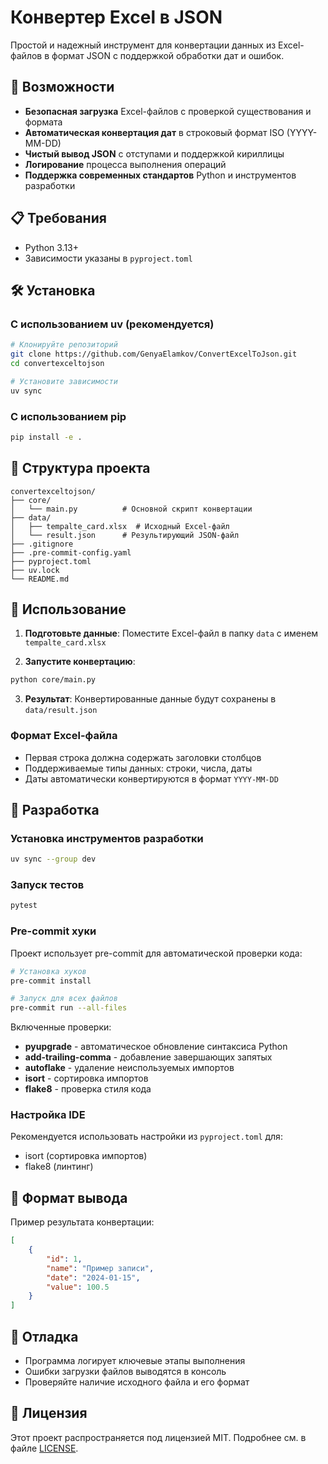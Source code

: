 # Конвертер Excel в JSON

Простой и надежный инструмент для конвертации данных из Excel-файлов в формат JSON с поддержкой обработки дат и ошибок.

## 🚀 Возможности

- **Безопасная загрузка** Excel-файлов с проверкой существования и формата
- **Автоматическая конвертация дат** в строковый формат ISO (YYYY-MM-DD)
- **Чистый вывод JSON** с отступами и поддержкой кириллицы
- **Логирование** процесса выполнения операций
- **Поддержка современных стандартов** Python и инструментов разработки

## 📋 Требования

- Python 3.13+
- Зависимости указаны в `pyproject.toml`

## 🛠 Установка

### С использованием uv (рекомендуется)

```bash
# Клонируйте репозиторий
git clone https://github.com/GenyaElamkov/ConvertExcelToJson.git
cd convertexceltojson

# Установите зависимости
uv sync
```

### С использованием pip

```bash
pip install -e .
```

## 📁 Структура проекта

```
convertexceltojson/
├── core/
│   └── main.py          # Основной скрипт конвертации
├── data/
│   ├── tempalte_card.xlsx  # Исходный Excel-файл
│   └── result.json      # Результирующий JSON-файл
├── .gitignore
├── .pre-commit-config.yaml
├── pyproject.toml
├── uv.lock
└── README.md
```

## 🚀 Использование

1. **Подготовьте данные**: Поместите Excel-файл в папку `data` с именем `tempalte_card.xlsx`

2. **Запустите конвертацию**:
```bash
python core/main.py
```

3. **Результат**: Конвертированные данные будут сохранены в `data/result.json`

### Формат Excel-файла

- Первая строка должна содержать заголовки столбцов
- Поддерживаемые типы данных: строки, числа, даты
- Даты автоматически конвертируются в формат `YYYY-MM-DD`

## 🧪 Разработка

### Установка инструментов разработки

```bash
uv sync --group dev
```

### Запуск тестов

```bash
pytest
```

### Pre-commit хуки

Проект использует pre-commit для автоматической проверки кода:

```bash
# Установка хуков
pre-commit install

# Запуск для всех файлов
pre-commit run --all-files
```

Включенные проверки:
- **pyupgrade** - автоматическое обновление синтаксиса Python
- **add-trailing-comma** - добавление завершающих запятых
- **autoflake** - удаление неиспользуемых импортов
- **isort** - сортировка импортов
- **flake8** - проверка стиля кода

### Настройка IDE

Рекомендуется использовать настройки из `pyproject.toml` для:
- isort (сортировка импортов)
- flake8 (линтинг)

## 📝 Формат вывода

Пример результата конвертации:

```json
[
    {
        "id": 1,
        "name": "Пример записи",
        "date": "2024-01-15",
        "value": 100.5
    }
]
```

## 🐛 Отладка

- Программа логирует ключевые этапы выполнения
- Ошибки загрузки файлов выводятся в консоль
- Проверяйте наличие исходного файла и его формат

## 📄 Лицензия

Этот проект распространяется под лицензией MIT. Подробнее см. в файле [LICENSE](LICENSE).
